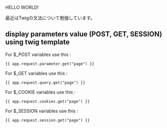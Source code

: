 HELLO WORLD!

最近はTwigの文法について勉強しています。

display parameters value (POST, GET, SESSION) using twig template
--------

For $_POST variables use this :
~~~twig
{{ app.request.parameter.get("page") }}
~~~
For $_GET variables use this :
~~~twig
{{ app.request.query.get("page") }}
~~~
For $_COOKIE variables use this :
~~~twig
{{ app.request.cookies.get("page") }}
~~~
For $_SESSION variables use this :
~~~twig
{{ app.request.session.get("page") }}
~~~
